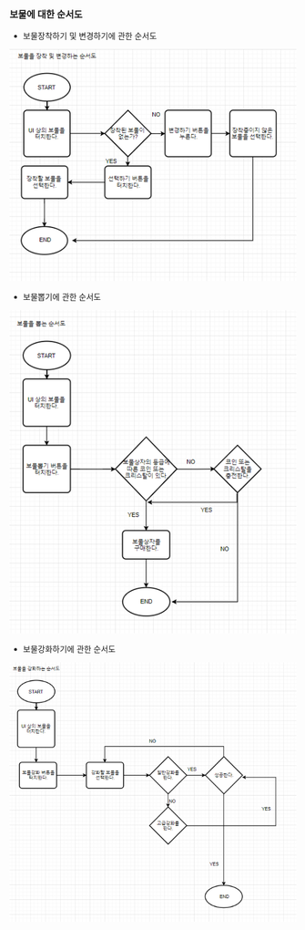 ### 보물에 대한 순서도
- 보물장착하기 및 변경하기에 관한 순서도

![보물장착 및 변경](./사진자료/1108.08.PNG)

- 보물뽑기에 관한 순서도

![보물뽑기](./사진자료/1108.09.PNG)

- 보물강화하기에 관한 순서도

![보물강화](./사진자료/1108.10.PNG)
